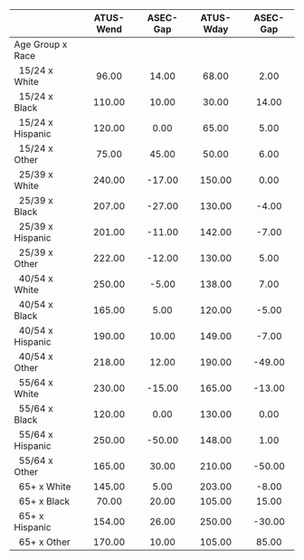 
|                      |    ATUS-Wend |     ASEC-Gap |    ATUS-Wday |     ASEC-Gap |
| -------------------- | :----------: | :----------: | :----------: | :----------: |
| Age Group x Race     |              |              |              |              |
| &nbsp;&nbsp;15/24 x White |        96.00 |        14.00 |        68.00 |         2.00 |
| &nbsp;&nbsp;15/24 x Black |       110.00 |        10.00 |        30.00 |        14.00 |
| &nbsp;&nbsp;15/24 x Hispanic |       120.00 |         0.00 |        65.00 |         5.00 |
| &nbsp;&nbsp;15/24 x Other |        75.00 |        45.00 |        50.00 |         6.00 |
| &nbsp;&nbsp;25/39 x White |       240.00 |       -17.00 |       150.00 |         0.00 |
| &nbsp;&nbsp;25/39 x Black |       207.00 |       -27.00 |       130.00 |        -4.00 |
| &nbsp;&nbsp;25/39 x Hispanic |       201.00 |       -11.00 |       142.00 |        -7.00 |
| &nbsp;&nbsp;25/39 x Other |       222.00 |       -12.00 |       130.00 |         5.00 |
| &nbsp;&nbsp;40/54 x White |       250.00 |        -5.00 |       138.00 |         7.00 |
| &nbsp;&nbsp;40/54 x Black |       165.00 |         5.00 |       120.00 |        -5.00 |
| &nbsp;&nbsp;40/54 x Hispanic |       190.00 |        10.00 |       149.00 |        -7.00 |
| &nbsp;&nbsp;40/54 x Other |       218.00 |        12.00 |       190.00 |       -49.00 |
| &nbsp;&nbsp;55/64 x White |       230.00 |       -15.00 |       165.00 |       -13.00 |
| &nbsp;&nbsp;55/64 x Black |       120.00 |         0.00 |       130.00 |         0.00 |
| &nbsp;&nbsp;55/64 x Hispanic |       250.00 |       -50.00 |       148.00 |         1.00 |
| &nbsp;&nbsp;55/64 x Other |       165.00 |        30.00 |       210.00 |       -50.00 |
| &nbsp;&nbsp;65+ x White |       145.00 |         5.00 |       203.00 |        -8.00 |
| &nbsp;&nbsp;65+ x Black |        70.00 |        20.00 |       105.00 |        15.00 |
| &nbsp;&nbsp;65+ x Hispanic |       154.00 |        26.00 |       250.00 |       -30.00 |
| &nbsp;&nbsp;65+ x Other |       170.00 |        10.00 |       105.00 |        85.00 |

